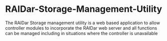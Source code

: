 # RAIDar-Storage-Management-Utility
The RAIDar Storage management utility is a web based application to allow controller modules to incorporate the RAIDar web server and all functions can be managed including in situations where the controller is unavailable 
